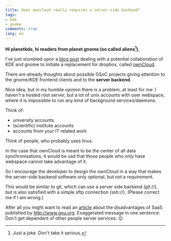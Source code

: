 ```yaml
---
title: Does owncloud really requires a server-side backend?
tags:
- kde
- gnome
comments: true
lang: en
---
```


**Hi planetkde, hi readers from planet gnome (so called aliens[^1])**,

I've just stumbled upon a [blog post][collaborate_post] dealing with a potential
collaboration of KDE and gnome to initiate a replacement for dropbox, called
[ownCloud][owncloud].

There are already thoughts about possible GSoC projects giving attention to the
gnome/KDE frontend clients and to the **server backend**.

Nice idea, but in my humble opinion there is a problem, at least for me:
I haven't a hosted root server, but a lot of unix accounts with user webspace,
where it is impossible to run any kind of background services/daemons.

Think of:

- university accounts
- (scientific) institute accounts
- accounts from your IT related work

Think of people, who probably uses linux.

In the case that ownCloud is meant to be *the* center of all data synchronisations,
it would be sad that those people who *only* have webspace cannot take advantage of it.

So I encourage the developer to design the ownCloud in a way that makes the 
server-side backend software only optional, but not a requirement.

This would be similar to git, which can use a server side backend (git://), but
is also satisfied with a simple sftp connection (ssh://).
(Please correct me if I am wrong.)

After all you might want to read an [article][saas] about the disadvantages of
SaaS published by <http://www.gnu.org>. Exaggerated message in one sentence: Don't get dependant of other
people server services. :wink:


[owncloud]: http://owncloud.org "official ownCloud homepage/wiki"
[collaborate_post]: http://www.webupd8.org/2010/03/gnome-and-kde-might-collaborate-into.html "Gnome And KDE Might Collaborate Into Creating A FLOSS Alternative To Dropbox"
[saas]: http://www.gnu.org/philosophy/who-does-that-server-really-serve.html "How Software as a Service Takes Away Your Freedom"

[^1]: Just a joke. Don't take it serious.
